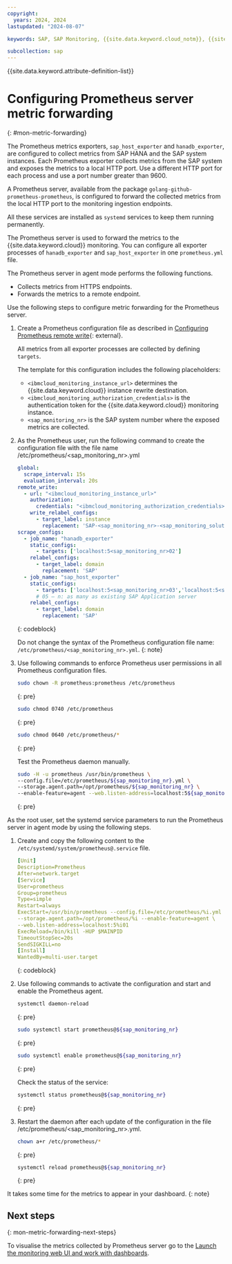 ```yaml
---
copyright:
  years: 2024, 2024
lastupdated: "2024-08-07"

keywords: SAP, SAP Monitoring, {{site.data.keyword.cloud_notm}}, {{site.data.keyword.ibm_cloud_sap}}, SAP Workloads, SAP HANA

subcollection: sap
---
```


{{site.data.keyword.attribute-definition-list}}

# Configuring Prometheus server metric forwarding
{: #mon-metric-forwarding}

The Prometheus metrics exporters, `sap_host_exporter` and `hanadb_exporter`, are configured to collect metrics from SAP HANA and the SAP system instances.
Each Prometheus exporter collects metrics from the SAP system and exposes the metrics to a local HTTP port. Use a different HTTP port for each process and use a port number greater than 9600.

A Prometheus server, available from the package `golang-github-prometheus-prometheus`, is configured to forward the collected metrics from the local HTTP port to the monitoring ingestion endpoints.

All these services are installed as `systemd` services to keep them running permanently.

The Prometheus server is used to forward the metrics to the {{site.data.keyword.cloud}} monitoring.
You can configure all exporter processes of `hanadb_exporter` and `sap_host_exporter` in one `prometheus.yml` file.

The Prometheus server in agent mode performs the following functions.

   * Collects metrics from HTTPS endpoints.
   * Forwards the metrics to a remote endpoint.

Use the following steps to configure metric forwarding for the Prometheus server.

1. Create a Prometheus configuration file as described in [Configuring Prometheus remote write](/docs/monitoring?topic=monitoring-prometheus_remote_write){: external}.

   All metrics from all exporter processes are collected by defining `targets`.

   The template for this configuration includes the following placeholders:

      * `<ibmcloud_monitoring_instance_url>` determines the {{site.data.keyword.cloud}} instance rewrite destination.
      * `<ibmcloud_monitoring_authorization_credentials>` is the authentication token for the {{site.data.keyword.cloud}} monitoring instance.
      * `<sap_monitoring_nr>` is the SAP system number where the exposed metrics are collected.

1. As the Prometheus user, run the following command to create the configuration file with the file name /etc/prometheus/<sap_monitoring_nr>.yml

   ```yaml
   global:
     scrape_interval: 15s
     evaluation_interval: 20s
   remote_write:
     - url: "<ibmcloud_monitoring_instance_url>"
       authorization:
         credentials: "<ibmcloud_monitoring_authorization_credentials>"
       write_relabel_configs:
         - target_label: instance
           replacement: 'SAP-<sap_monitoring_nr>-<sap_monitoring_solution_name>'
   scrape_configs:
     - job_name: "hanadb_exporter"
       static_configs:
         - targets: ['localhost:5<sap_monitoring_nr>02']
       relabel_configs:
         - target_label: domain
           replacement: 'SAP'
     - job_name: "sap_host_exporter"
       static_configs:
         - targets: ['localhost:5<sap_monitoring_nr>03','localhost:5<sap_monitoring_nr>04','localhost:5<sap_monitoring_nr>05']
         # 05 – n: as many as existing SAP Application server
       relabel_configs:
         - target_label: domain
           replacement: 'SAP'
   ```
   {: codeblock}

   Do not change the syntax of the Prometheus configuration file name: `/etc/prometheus/<sap_monitoring_nr>.yml`.
   {: note}

1. Use following commands to enforce Prometheus user permissions in all Prometheus configuration files.

   ```sh
   sudo chown -R prometheus:prometheus /etc/prometheus
   ```
   {: pre}

   ```sh
   sudo chmod 0740 /etc/prometheus
   ```
   {: pre}

   ```sh
   sudo chmod 0640 /etc/prometheus/*
   ```
   {: pre}

   Test the Prometheus daemon manually.

   ```sh
   sudo -H -u prometheus /usr/bin/prometheus \
   --config.file=/etc/prometheus/${sap_monitoring_nr}.yml \
   --storage.agent.path=/opt/prometheus/${sap_monitoring_nr} \
   --enable-feature=agent --web.listen-address=localhost:5${sap_monitoring_nr}01
   ```
   {: pre}

As the root user, set the systemd service parameters to run the Prometheus server in agent mode by using the following steps.

1. Create and copy the following content to the `/etc/systemd/system/prometheus@.service` file.

   ```yaml
   [Unit]
   Description=Prometheus
   After=network.target
   [Service]
   User=prometheus
   Group=prometheus
   Type=simple
   Restart=always
   ExecStart=/usr/bin/prometheus --config.file=/etc/prometheus/%i.yml \
   --storage.agent.path=/opt/prometheus/%i --enable-feature=agent \
   --web.listen-address=localhost:5%i01
   ExecReload=/bin/kill -HUP $MAINPID
   TimeoutStopSec=20s
   SendSIGKILL=no
   [Install]
   WantedBy=multi-user.target
   ```
   {: codeblock}

1. Use following commands to activate the configuration and start and enable the Prometheus agent.

   ```sh
   systemctl daemon-reload
   ```
   {: pre}

   ```sh
   sudo systemctl start prometheus@${sap_monitoring_nr}
   ```
   {: pre}

   ```sh
   sudo systemctl enable prometheus@${sap_monitoring_nr}
   ```
   {: pre}

   Check the status of the service:

   ```sh
   systemctl status prometheus@${sap_monitoring_nr}
   ```
   {: pre}

1. Restart the daemon after each update of the configuration in the file /etc/prometheus/<sap_monitoring_nr>.yml.

   ```sh
   chown a+r /etc/prometheus/*
   ```
   {: pre}

   ```sh
   systemctl reload prometheus@${sap_monitoring_nr}
   ```
   {: pre}

It takes some time for the metrics to appear in your dashboard.
{: note}

## Next steps
{: mon-metric-forwarding-next-steps}

To visualise the metrics collected by Prometheus server go to the [Launch the monitoring web UI and work with dashboards](/docs/sap?topic=sap-mon-launch-web-ui-dashboards).
